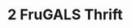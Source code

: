 ---
title: "2 FruGALS Thrift"
url: /bloomington/2-frugals-thrift-north-main-street/
shop: charity
---